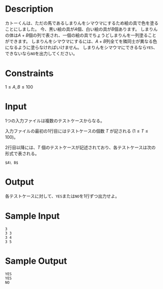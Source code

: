 # Description
カトーくんは、ただの馬であるしまりんをシマウマにするため絵の具で色を塗ることにしました。
今、黒い絵の具が$A$個、白い絵の具が$B$個あります。
しまりんの体は$A+B$個の列で表され、一個の絵の具でちょうどしまりんを一列塗ることができます。
しまりんをシマウマにするには、$A+B$列全てを隣同士が異なる色になるように塗らなければいけません。
しまりんをシマウマにできるなら`YES`、できないなら`NO`を出力してください。

# Constraints
$1 \leq A,B \leq 100$

# Input
1つの入力ファイルは複数のテストケースからなる。

入力ファイルの最初の1行目にはテストケースの個数 $T$ が記される $(1 \leq T \leq 100)$。

2行目以降には、$T$ 個のテストケースが記述されており、各テストケースは次の形式で表される。

```
$A\ B$
```

# Output
各テストケースに対して、`YES`または`NO`を1行ずつ出力せよ。


# Sample Input
```
3
3 3
3 4
3 5
```

# Sample Output
```
YES
YES
NO
```
